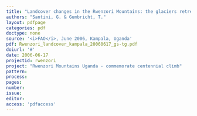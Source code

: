 ```yaml
---
title: "Landcover changes in the Rwenzori Mountains: the glaciers retreat"
authors: "Santini, G. & Gumbricht, T."
layout: pdfpage
categories: pdf
doctype: none
source: '<i>FAO</i>, June 2006, Kampala, Uganda'
pdf: Rwenzori_landcover_kampala_20060617_gs-tg.pdf
doiurl: '#'
date: 2006-06-17
projectid: rwenzori
project: "Rwenzori Mountains Uganda - commemorate centennial climb"
pattern:
process:
pages:
number:
issue:
editor:
access: 'pdfaccess'
---
```

